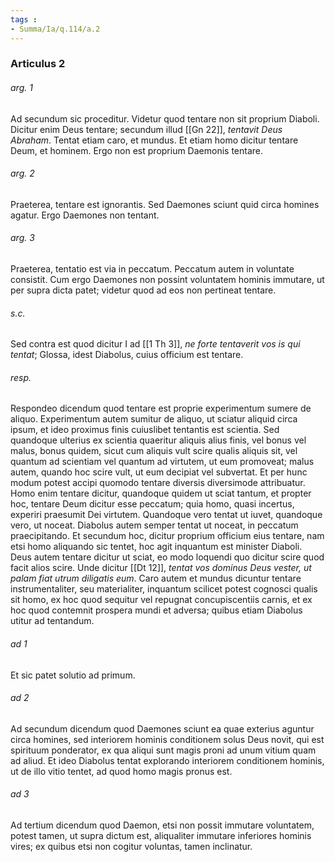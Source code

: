 ```yaml
---
tags : 
- Summa/Ia/q.114/a.2
---
```


### Articulus 2

###### arg. 1
Ad secundum sic proceditur. Videtur quod tentare non sit proprium Diaboli. Dicitur enim Deus tentare; secundum illud [[Gn 22]], *tentavit Deus Abraham*. Tentat etiam caro, et mundus. Et etiam homo dicitur tentare Deum, et hominem. Ergo non est proprium Daemonis tentare.

###### arg. 2
Praeterea, tentare est ignorantis. Sed Daemones sciunt quid circa homines agatur. Ergo Daemones non tentant.

###### arg. 3
Praeterea, tentatio est via in peccatum. Peccatum autem in voluntate consistit. Cum ergo Daemones non possint voluntatem hominis immutare, ut per supra dicta patet; videtur quod ad eos non pertineat tentare.

###### s.c.
Sed contra est quod dicitur I ad [[1 Th 3]], *ne forte tentaverit vos is qui tentat*; Glossa, idest Diabolus, cuius officium est tentare.

###### resp.
Respondeo dicendum quod tentare est proprie experimentum sumere de aliquo. Experimentum autem sumitur de aliquo, ut sciatur aliquid circa ipsum, et ideo proximus finis cuiuslibet tentantis est scientia. Sed quandoque ulterius ex scientia quaeritur aliquis alius finis, vel bonus vel malus, bonus quidem, sicut cum aliquis vult scire qualis aliquis sit, vel quantum ad scientiam vel quantum ad virtutem, ut eum promoveat; malus autem, quando hoc scire vult, ut eum decipiat vel subvertat. Et per hunc modum potest accipi quomodo tentare diversis diversimode attribuatur. Homo enim tentare dicitur, quandoque quidem ut sciat tantum, et propter hoc, tentare Deum dicitur esse peccatum; quia homo, quasi incertus, experiri praesumit Dei virtutem. Quandoque vero tentat ut iuvet, quandoque vero, ut noceat. Diabolus autem semper tentat ut noceat, in peccatum praecipitando. Et secundum hoc, dicitur proprium officium eius tentare, nam etsi homo aliquando sic tentet, hoc agit inquantum est minister Diaboli. Deus autem tentare dicitur ut sciat, eo modo loquendi quo dicitur scire quod facit alios scire. Unde dicitur [[Dt 12]], *tentat vos dominus Deus vester, ut palam fiat utrum diligatis eum*. Caro autem et mundus dicuntur tentare instrumentaliter, seu materialiter, inquantum scilicet potest cognosci qualis sit homo, ex hoc quod sequitur vel repugnat concupiscentiis carnis, et ex hoc quod contemnit prospera mundi et adversa; quibus etiam Diabolus utitur ad tentandum.

###### ad 1
Et sic patet solutio ad primum.

###### ad 2
Ad secundum dicendum quod Daemones sciunt ea quae exterius aguntur circa homines, sed interiorem hominis conditionem solus Deus novit, qui est spirituum ponderator, ex qua aliqui sunt magis proni ad unum vitium quam ad aliud. Et ideo Diabolus tentat explorando interiorem conditionem hominis, ut de illo vitio tentet, ad quod homo magis pronus est.

###### ad 3
Ad tertium dicendum quod Daemon, etsi non possit immutare voluntatem, potest tamen, ut supra dictum est, aliqualiter immutare inferiores hominis vires; ex quibus etsi non cogitur voluntas, tamen inclinatur.

